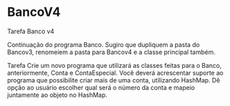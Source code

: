 # BancoV4
Tarefa Banco v4

Continuação do programa Banco. Sugiro que dupliquem a pasta do Bancov3,
renomeiem a pasta para Bancov4 e a classe principal também.

Tarefa
Crie um novo programa que utilizará as classes feitas para o Banco,
anteriormente, Conta e ContaEspecial.
Você deverá acrescentar suporte ao programa que possibilite criar mais de
uma conta, utilizando HashMap.
Dê opção ao usuário escolher qual será o número da conta e mapeio
juntamente ao objeto no HashMap.

